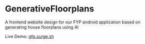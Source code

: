 # GenerativeFloorplans
A frontend website design for our FYP android application based on generating house floorplans using AI 

Live Demo: <a href="doc:live demo" target="gfp.surge.sh">gfp.surge.sh</a>
